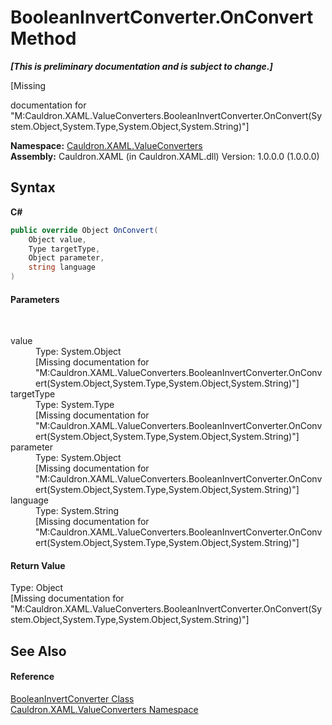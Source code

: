# BooleanInvertConverter.OnConvert Method 
 _**\[This is preliminary documentation and is subject to change.\]**_

\[Missing <summary> documentation for "M:Cauldron.XAML.ValueConverters.BooleanInvertConverter.OnConvert(System.Object,System.Type,System.Object,System.String)"\]

**Namespace:**&nbsp;<a href="N_Cauldron_XAML_ValueConverters">Cauldron.XAML.ValueConverters</a><br />**Assembly:**&nbsp;Cauldron.XAML (in Cauldron.XAML.dll) Version: 1.0.0.0 (1.0.0.0)

## Syntax

**C#**<br />
``` C#
public override Object OnConvert(
	Object value,
	Type targetType,
	Object parameter,
	string language
)
```


#### Parameters
&nbsp;<dl><dt>value</dt><dd>Type: System.Object<br />\[Missing <param name="value"/> documentation for "M:Cauldron.XAML.ValueConverters.BooleanInvertConverter.OnConvert(System.Object,System.Type,System.Object,System.String)"\]</dd><dt>targetType</dt><dd>Type: System.Type<br />\[Missing <param name="targetType"/> documentation for "M:Cauldron.XAML.ValueConverters.BooleanInvertConverter.OnConvert(System.Object,System.Type,System.Object,System.String)"\]</dd><dt>parameter</dt><dd>Type: System.Object<br />\[Missing <param name="parameter"/> documentation for "M:Cauldron.XAML.ValueConverters.BooleanInvertConverter.OnConvert(System.Object,System.Type,System.Object,System.String)"\]</dd><dt>language</dt><dd>Type: System.String<br />\[Missing <param name="language"/> documentation for "M:Cauldron.XAML.ValueConverters.BooleanInvertConverter.OnConvert(System.Object,System.Type,System.Object,System.String)"\]</dd></dl>

#### Return Value
Type: Object<br />\[Missing <returns> documentation for "M:Cauldron.XAML.ValueConverters.BooleanInvertConverter.OnConvert(System.Object,System.Type,System.Object,System.String)"\]

## See Also


#### Reference
<a href="T_Cauldron_XAML_ValueConverters_BooleanInvertConverter">BooleanInvertConverter Class</a><br /><a href="N_Cauldron_XAML_ValueConverters">Cauldron.XAML.ValueConverters Namespace</a><br />